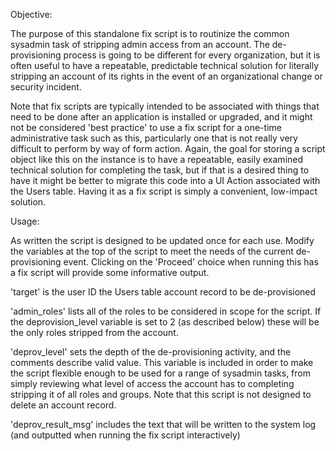 Objective:

The purpose of this standalone fix script is to routinize the common sysadmin task of stripping admin access from an account. The de-provisioning process is going to be different for every organization, but it is often useful to have a repeatable, predictable technical solution for literally stripping an account of its rights in the event of an organizational change or security incident.

Note that fix scripts are typically intended to be associated with things that need to be done after an application is installed or upgraded, and it might not be considered 'best practice' to use a fix script for a one-time administrative task such as this, particularly one that is not really very difficult to perform by way of form action. Again, the goal for storing a script object like this on the instance is to have a repeatable, easily examined technical solution for completing the task, but if that is a desired thing to have it might be better to migrate this code into a UI Action associated with the Users table. Having it as a fix script is simply a convenient, low-impact solution.

Usage:

As written the script is designed to be updated once for each use. Modify the variables at the top of the script to meet the needs of the current de-provisioning event. Clicking on the 'Proceed' choice when running this has a fix script will provide some informative output.

'target' is the user ID the Users table account record to be de-provisioned

'admin_roles' lists all of the roles to be considered in scope for the script. If the deprovision_level variable is set to 2 (as described below) these will be the only roles stripped from the account.

'deprov_level' sets the depth of the de-provisioning activity, and the comments describe valid value. This variable is included in order to make the script flexible enough to be used for a range of sysadmin tasks, from simply reviewing what level of access the account has to completing stripping it of all roles and groups. Note that this script is not designed to delete an account record.

'deprov_result_msg' includes the text that will be written to the system log (and outputted when running the fix script interactively)

